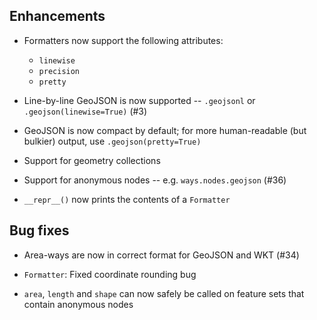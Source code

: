## Enhancements

- Formatters now support the following attributes:
 
	- `linewise`
	- `precision`
	- `pretty` 

- Line-by-line GeoJSON is now supported -- `.geojsonl` or `.geojson(linewise=True)` (#3)

- GeoJSON is now compact by default; for more human-readable (but bulkier) output,
  use `.geojson(pretty=True)` 

- Support for geometry collections

- Support for anonymous nodes -- e.g. `ways.nodes.geojson` (#36)

- `__repr__()` now prints the contents of a `Formatter`

## Bug fixes

- Area-ways are now in correct format for GeoJSON and WKT (#34)

- `Formatter`: Fixed coordinate rounding bug

- `area`, `length` and `shape` can now safely be called on feature sets 
  that contain anonymous nodes  